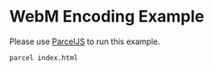 # WebM Encoding Example

Please use [ParcelJS](https://parceljs.org) to run this example.

```
parcel index.html
```
